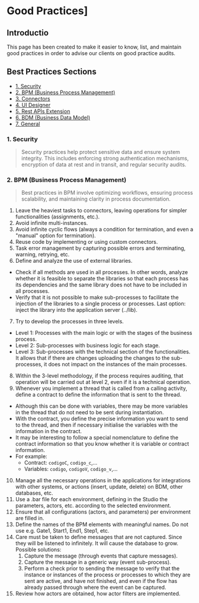 # Good Practices]

## Introductio
This page has been created to make it easier to know, list, and maintain good practices in order to advise our clients on good practice audits.

## Best Practices Sections

- [1. Security](#1-security)
- [2. BPM (Business Process Management)](#2-bpm-business-process-management)
- [3. Connectors](#3-connectors)
- [4. UI Designer](#4-ui-designer)
- [5. Rest APIs Extension](#5-rest-apis-extension)
- [6. BDM (Business Data Model)](#6-bdm-business-data-model)
- [7. General](#7-general)

### 1. Security
> Security practices help protect sensitive data and ensure system integrity. This includes enforcing strong authentication mechanisms, encryption of data at rest and in transit, and regular security audits.


### 2. BPM (Business Process Management)
> Best practices in BPM involve optimizing workflows, ensuring process scalability, and maintaining clarity in process documentation.

1. Leave the heaviest tasks to connectors, leaving operations for simpler functionalities (assignments, etc.).
2. Avoid infinite multi-instances.
3. Avoid infinite cyclic flows (always a condition for termination, and even a "manual" option for termination).
4. Reuse code by implementing or using custom connectors.
5. Task error management by capturing possible errors and terminating, warning, retrying, etc.
6. Define and analyze the use of external libraries.
- Check if all methods are used in all processes. In other words, analyze whether it is feasible to separate the libraries so that each process has its dependencies and the same library does not have to be included in all processes.
- Verify that it is not possible to make sub-processes to facilitate the injection of the libraries to a single process or processes.
   Last option: inject the library into the application server (../lib).
7. Try to develop the processes in three levels.
- Level 1: Processes with the main logic or with the stages of the business process.
- Level 2: Sub-processes with business logic for each stage.
- Level 3: Sub-processes with the technical section of the functionalities.
   It allows that if there are changes uploading the changes to the sub-processes, it does not impact on the instances of the main processes.
8. Within the 3-level methodology, if the process requires auditing, that operation will be carried out at level 2, even if it is a technical operation.
9. Whenever you implement a thread that is called from a calling activity, define a contract to define the information that is sent to the thread.
- Although this can be done with variables, there may be more variables in the thread that do not need to be sent during instantiation.
- With the contract, you define the precise information you want to send to the thread, and then if necessary initialise the variables with the information in the contract.
- It may be interesting to follow a special nomenclature to define the contract information so that you know whether it is variable or contract information.
- For example: 
    - Contract: `codigoC`, `codigo_c`,...
    - Variables: `codigo`, `codigoV`, `codigo_v`,...
10. Manage all the necessary operations in the applications for integrations with other systems, or actions (insert, update, delete) on BDM, other databases, etc.
11. Use a .bar file for each environment, defining in the Studio the parameters, actors, etc. according to the selected environment.
12. Ensure that all configurations (actors, and parameters) per environment are filled in.
13. Define the names of the BPM elements with meaningful names. Do not use e.g. Gate1, Start1, End1, Step1, etc.
14. Care must be taken to define messages that are not captured. Since they will be listened to infinitely. It will cause the database to grow.
    Possible solutions:
    1. Capture the message (through events that capture messages).
    2. Capture the message in a generic way (event sub-process).
    3. Perform a check prior to sending the message to verify that the instance or instances of the process or processes to which they are sent are active, and have not finished, and even if the flow has already passed through where the event can be captured.
15. Review how actors are obtained, how actor filters are implemented.
